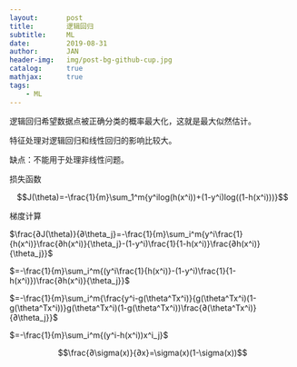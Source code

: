 ```yaml
---
layout:       post
title:        逻辑回归
subtitle:     ML
date:         2019-08-31
author:       JAN
header-img:   img/post-bg-github-cup.jpg
catalog:      true
mathjax:	  true
tags:
    - ML
---
```


逻辑回归希望数据点被正确分类的概率最大化，这就是最大似然估计。

特征处理对逻辑回归和线性回归的影响比较大。

缺点：不能用于处理非线性问题。

损失函数

$$J(\theta)=-\frac{1}{m}\sum_1^m{y^ilog(h(x^i))+(1-y^i)log((1-h(x^i)))}$$

梯度计算

$\frac{∂J(\theta)}{∂\theta_j}=-\frac{1}{m}\sum_i^m{y^i\frac{1}{h(x^i)}\frac{∂h(x^i)}{\theta_j}-(1-y^i)\frac{1}{1-h(x^i)}\frac{∂h(x^i)}{\theta_j}}$

$=-\frac{1}{m}\sum_i^m{(y^i\frac{1}{h(x^i)}-(1-y^i)\frac{1}{1-h(x^i)})\frac{∂h(x^i)}{\theta_j}}$

$=-\frac{1}{m}\sum_i^m{\frac{y^i-g(\theta^Tx^i)}{g(\theta^Tx^i)(1-g(\theta^Tx^i))}g(\theta^Tx^i)(1-g(\theta^Tx^i))\frac{∂(\theta^Tx^i)}{∂\theta_j}}$

$=-\frac{1}{m}\sum_i^m{(y^i-h(x^i))x^i_j}$

$$\frac{∂\sigma(x)}{∂x}=\sigma(x)(1-\sigma(x))$$

